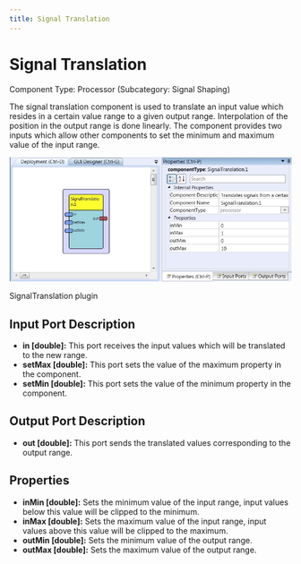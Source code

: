 ```yaml
---
title: Signal Translation
---
```


# Signal Translation

Component Type: Processor (Subcategory: Signal Shaping)

The signal translation component is used to translate an input value which resides in a certain value range to a given output range. Interpolation of the position in the output range is done linearly. The component provides two inputs which allow other components to set the minimum and maximum value of the input range.

![Screenshot: SignalTranslation plugin](./img/SignalTranslation.jpg "Screenshot: SignalTranslation plugin")

SignalTranslation plugin

## Input Port Description

- **in \[double\]:** This port receives the input values which will be translated to the new range.
- **setMax \[double\]:** This port sets the value of the maximum property in the component.
- **setMin \[double\]:** This port sets the value of the minimum property in the component.

## Output Port Description

- **out \[double\]:** This port sends the translated values corresponding to the output range.

## Properties

- **inMin \[double\]:** Sets the minimum value of the input range, input values below this value will be clipped to the minimum.
- **inMax \[double\]:** Sets the maximum value of the input range, input values above this value will be clipped to the maximum.
- **outMin \[double\]:** Sets the minimum value of the output range.
- **outMax \[double\]:** Sets the maximum value of the output range.
